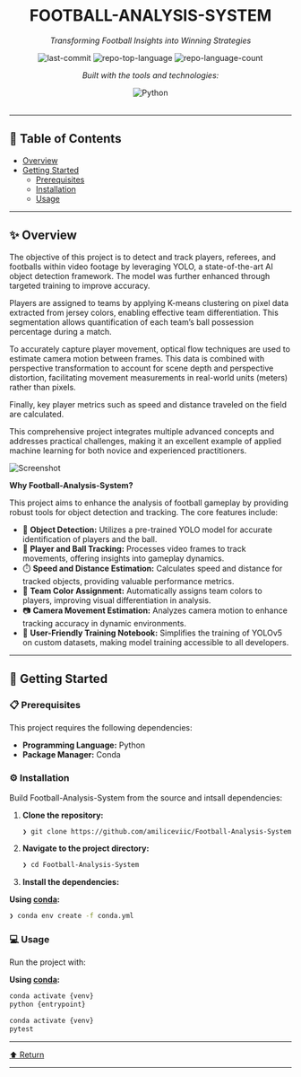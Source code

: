 <div id="top">

<!-- HEADER STYLE: CLASSIC -->
<div align="center">


# FOOTBALL-ANALYSIS-SYSTEM

<em>Transforming Football Insights into Winning Strategies</em>

<!-- BADGES -->
<img src="https://img.shields.io/github/last-commit/amiliceviic/Football-Analysis-System?style=flat&logo=git&logoColor=white&color=0080ff" alt="last-commit">
<img src="https://img.shields.io/github/languages/top/amiliceviic/Football-Analysis-System?style=flat&color=0080ff" alt="repo-top-language">
<img src="https://img.shields.io/github/languages/count/amiliceviic/Football-Analysis-System?style=flat&color=0080ff" alt="repo-language-count">

<em>Built with the tools and technologies:</em>

<img src="https://img.shields.io/badge/Python-3776AB.svg?style=flat&logo=Python&logoColor=white" alt="Python">

</div>
<br>

---

## 📄 Table of Contents

- [Overview](#-overview)
- [Getting Started](#-getting-started)
    - [Prerequisites](#-prerequisites)
    - [Installation](#-installation)
    - [Usage](#-usage)

---

## ✨ Overview

The objective of this project is to detect and track players, referees, and footballs within video footage by leveraging YOLO, a state-of-the-art AI object detection framework. The model was further enhanced through targeted training to improve accuracy.

Players are assigned to teams by applying K-means clustering on pixel data extracted from jersey colors, enabling effective team differentiation. This segmentation allows quantification of each team’s ball possession percentage during a match.

To accurately capture player movement, optical flow techniques are used to estimate camera motion between frames. This data is combined with perspective transformation to account for scene depth and perspective distortion, facilitating movement measurements in real-world units (meters) rather than pixels.

Finally, key player metrics such as speed and distance traveled on the field are calculated.

This comprehensive project integrates multiple advanced concepts and addresses practical challenges, making it an excellent example of applied machine learning for both novice and experienced practitioners.

![Screenshot](output_videos/screenshot.png)

**Why Football-Analysis-System?**

This project aims to enhance the analysis of football gameplay by providing robust tools for object detection and tracking. The core features include:

- 🎯 **Object Detection:** Utilizes a pre-trained YOLO model for accurate identification of players and the ball.
- 🏃 **Player and Ball Tracking:** Processes video frames to track movements, offering insights into gameplay dynamics.
- ⏱️ **Speed and Distance Estimation:** Calculates speed and distance for tracked objects, providing valuable performance metrics.
- 🎨 **Team Color Assignment:** Automatically assigns team colors to players, improving visual differentiation in analysis.
- 📷 **Camera Movement Estimation:** Analyzes camera motion to enhance tracking accuracy in dynamic environments.
- 📓 **User-Friendly Training Notebook:** Simplifies the training of YOLOv5 on custom datasets, making model training accessible to all developers.

---

## 🚀 Getting Started

### 📋 Prerequisites

This project requires the following dependencies:

- **Programming Language:** Python
- **Package Manager:** Conda

### ⚙️ Installation

Build Football-Analysis-System from the source and intsall dependencies:

1. **Clone the repository:**

    ```sh
    ❯ git clone https://github.com/amiliceviic/Football-Analysis-System
    ```

2. **Navigate to the project directory:**

    ```sh
    ❯ cd Football-Analysis-System
    ```

3. **Install the dependencies:**

**Using [conda](https://docs.conda.io/):**

```sh
❯ conda env create -f conda.yml
```

### 💻 Usage

Run the project with:

**Using [conda](https://docs.conda.io/):**

```sh
conda activate {venv}
python {entrypoint}
```

```sh
conda activate {venv}
pytest
```

---

<div align="left"><a href="#top">⬆ Return</a></div>

---
